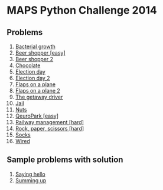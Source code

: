 # MAPS Python Challenge 2014

## Problems
1. [Bacterial growth](problems/bacteria.html)
2. [Beer shopper [easy]](problems/beer.html)
3. [Beer shopper 2](problems/beer2.html)
4. [Chocolate](problems/choco.html)
5. [Election day](problems/elect.html)
6. [Election day 2](problems/elect2.html)
7. [Flaps on a plane](problems/flaps.html)
8. [Flaps on a plane 2](problems/flaps2.html)
9. [The getaway driver](problems/getaway.html)
10. [Jail](problems/jail.html)
11. [Nuts](problems/nuts.html)
12. [QeuroPark [easy]](problems/qeuro.html)
13. [Railway management [hard]](problems/railway.html)
14. [Rock, paper, scissors [hard]](problems/rps.html)
15. [Socks](problems/socks.html)
16. [Wired](problems/wired.html)

## Sample problems with solution
1. [Saying hello](examples/hello.html)
2. [Summing up](examples/summing.html)